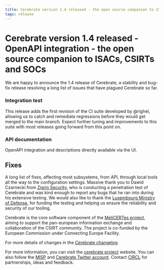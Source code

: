 ```yaml
---
title: Cerebrate version 1.4 released - the open source companion to ISACs, CSIRTs and SOCs 
tags: release 
---
```


# Cerebrate version 1.4 released - OpenAPI integration - the open source companion to ISACs, CSIRTs and SOCs

We are happy to announce the 1.4 release of Cerebrate, a stability and bug-fix release resolving a long list of issues that have plagued Cerebrate so far.

### Integration test

This release adds the first revision of the CI suite developed by @righel, allowing us to catch and remediate regressions before they would get merged to the main branch. Expect further tuning and improvements to this suite with most releases going forward from this point on.

### API documentation

OpenAPI integration and descriptions directly available via the UI.

## Fixes

A long list of fixes, affecting most subsystems, from API, through local tools all the way to the configuration settings. Massive thank you to Dawid Czarnecki from [Zigrin Security](https://zigrin.com/), who is conducting a penetration test of Cerebrate and was kind enough to report any bugs that he ran into during his extensive testing. We would also like to thank the [Luxembourg Ministry of Defense](https://defense.gouvernement.lu/en.html), for funding the testing and helping us ensure the reliability and security of our tooling.

Cerebrate is the core software component of the [MeliCERTes project](https://digital-strategy.ec.europa.eu/en/news/open-platforms-collaborate-cyber-threats), aiming to support the pan-european information exchange and collaboration of the CSIRT community. The project is co-funded by the European Commission under Connecting Europe Facility.

For more details of changes in the [Cerebrate changelog](https://www.cerebrate-project.org/Changelog.txt).

For more information, you can visit the [cerebrate project](https://www.cerebrate-project.org) website. You can also follow the [MISP](https://twitter.com/MISPProject) and [Cerebrate Twitter account](https://twitter.com/cerebrateproje1). Contact [CIRCL](https://www.circl.lu/contact/) for partnerships, ideas and feedback.

